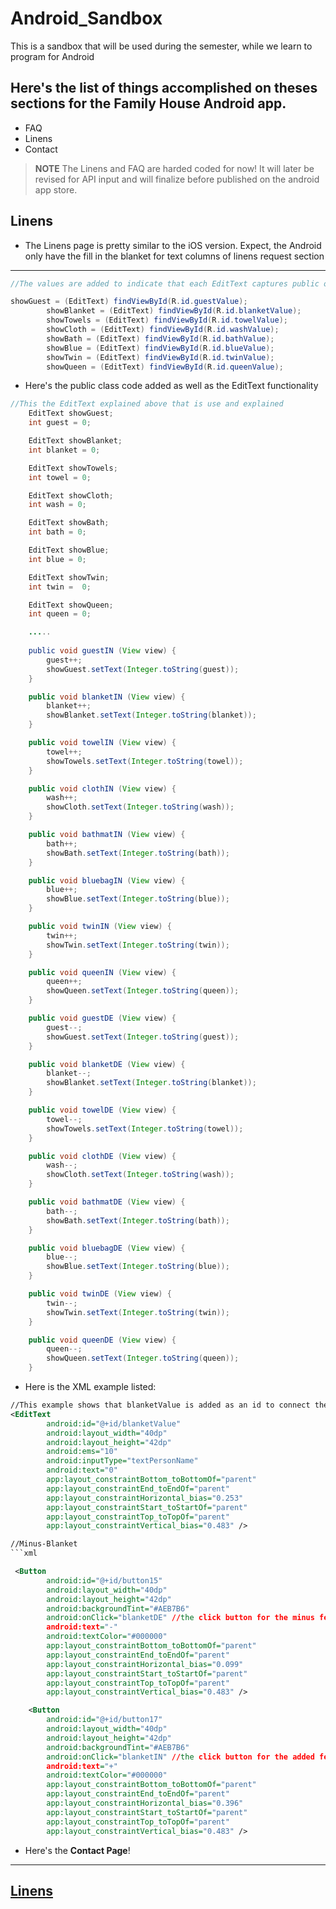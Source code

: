 # Android_Sandbox
This is a sandbox that will be used during the semester, while we learn to program for Android

## Here's the list of things accomplished on theses sections for the Family House Android app.

- FAQ 
- Linens
- Contact


> **NOTE** The Linens and FAQ are harded coded for now! It will later be revised for API input and will finalize before published on the android app store.


## Linens

- The Linens page is pretty similar to the iOS version. Expect, the Android only have the fill in the blanket for text columns of linens request section

---
```java
//The values are added to indicate that each EditText captures public of each linens request section

showGuest = (EditText) findViewById(R.id.guestValue);
        showBlanket = (EditText) findViewById(R.id.blanketValue);
        showTowels = (EditText) findViewById(R.id.towelValue);
        showCloth = (EditText) findViewById(R.id.washValue);
        showBath = (EditText) findViewById(R.id.bathValue);
        showBlue = (EditText) findViewById(R.id.blueValue);
        showTwin = (EditText) findViewById(R.id.twinValue);
        showQueen = (EditText) findViewById(R.id.queenValue);
```
- Here's the public class code added as well as the EditText functionality
```java
//This the EditText explained above that is use and explained
    EditText showGuest;
    int guest = 0;

    EditText showBlanket;
    int blanket = 0;

    EditText showTowels;
    int towel = 0;

    EditText showCloth;
    int wash = 0;

    EditText showBath;
    int bath = 0;

    EditText showBlue;
    int blue = 0;

    EditText showTwin;
    int twin =  0;

    EditText showQueen;
    int queen = 0;

    .....
  
    public void guestIN (View view) {
        guest++;
        showGuest.setText(Integer.toString(guest));
    }

    public void blanketIN (View view) {
        blanket++;
        showBlanket.setText(Integer.toString(blanket));
    }

    public void towelIN (View view) {
        towel++;
        showTowels.setText(Integer.toString(towel));
    }

    public void clothIN (View view) {
        wash++;
        showCloth.setText(Integer.toString(wash));
    }

    public void bathmatIN (View view) {
        bath++;
        showBath.setText(Integer.toString(bath));
    }

    public void bluebagIN (View view) {
        blue++;
        showBlue.setText(Integer.toString(blue));
    }

    public void twinIN (View view) {
        twin++;
        showTwin.setText(Integer.toString(twin));
    }

    public void queenIN (View view) {
        queen++;
        showQueen.setText(Integer.toString(queen));
    }

    public void guestDE (View view) {
        guest--;
        showGuest.setText(Integer.toString(guest));
    }

    public void blanketDE (View view) {
        blanket--;
        showBlanket.setText(Integer.toString(blanket));
    }

    public void towelDE (View view) {
        towel--;
        showTowels.setText(Integer.toString(towel));
    }

    public void clothDE (View view) {
        wash--;
        showCloth.setText(Integer.toString(wash));
    }

    public void bathmatDE (View view) {
        bath--;
        showBath.setText(Integer.toString(bath));
    }

    public void bluebagDE (View view) {
        blue--;
        showBlue.setText(Integer.toString(blue));
    }

    public void twinDE (View view) {
        twin--;
        showTwin.setText(Integer.toString(twin));
    }

    public void queenDE (View view) {
        queen--;
        showQueen.setText(Integer.toString(queen));
    }
```
- Here is the XML example listed:
```xml
//This example shows that blanketValue is added as an id to connect the EditText function along with the assign public class that they are with.
<EditText
        android:id="@+id/blanketValue"
        android:layout_width="40dp"
        android:layout_height="42dp"
        android:ems="10"
        android:inputType="textPersonName"
        android:text="0"
        app:layout_constraintBottom_toBottomOf="parent"
        app:layout_constraintEnd_toEndOf="parent"
        app:layout_constraintHorizontal_bias="0.253"
        app:layout_constraintStart_toStartOf="parent"
        app:layout_constraintTop_toTopOf="parent"
        app:layout_constraintVertical_bias="0.483" />

//Minus-Blanket
```xml

 <Button
        android:id="@+id/button15" 
        android:layout_width="40dp"
        android:layout_height="42dp"
        android:backgroundTint="#AEB7B6"
        android:onClick="blanketDE" //the click button for the minus feature is connected to The Public class blanketDE (Stands for Decrease)
        android:text="-"
        android:textColor="#000000"
        app:layout_constraintBottom_toBottomOf="parent"
        app:layout_constraintEnd_toEndOf="parent"
        app:layout_constraintHorizontal_bias="0.099"
        app:layout_constraintStart_toStartOf="parent"
        app:layout_constraintTop_toTopOf="parent"
        app:layout_constraintVertical_bias="0.483" />

    <Button
        android:id="@+id/button17"
        android:layout_width="40dp"
        android:layout_height="42dp"
        android:backgroundTint="#AEB7B6"
        android:onClick="blanketIN" //the click button for the added feature is connected to The Public class blanketIN (stands for Increase)
        android:text="+"
        android:textColor="#000000"
        app:layout_constraintBottom_toBottomOf="parent"
        app:layout_constraintEnd_toEndOf="parent"
        app:layout_constraintHorizontal_bias="0.396"
        app:layout_constraintStart_toStartOf="parent"
        app:layout_constraintTop_toTopOf="parent"
        app:layout_constraintVertical_bias="0.483" />
```
- Here's the __Contact Page__!
---
[Linens](https://sabdul.it.pointpark.edu/linens.png)
---
